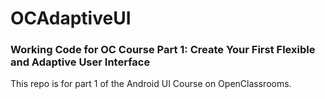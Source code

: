 # OCAdaptiveUI

### Working Code for OC Course Part 1:  Create Your First Flexible and Adaptive User Interface 

This repo is for part 1 of the Android UI Course on OpenClassrooms.
